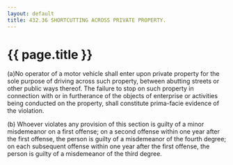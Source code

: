 ```yaml
---
layout: default 
title: 432.36 SHORTCUTTING ACROSS PRIVATE PROPERTY.
---
```


{{ page.title }}
================

(a)No operator of a motor vehicle shall enter upon private property for
the sole purpose of driving across such property, between abutting
streets or other public ways thereof. The failure to stop on such
property in connection with or in furtherance of the objects of
enterprise or activities being conducted on the property, shall
constitute prima-facie evidence of the violation.

​(b) Whoever violates any provision of this section is guilty of a minor
misdemeanor on a first offense; on a second offense within one year
after the first offense, the person is guilty of a misdemeanor of the
fourth degree; on each subsequent offense within one year after the
first offense, the person is guilty of a misdemeanor of the third
degree.
